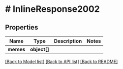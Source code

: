 # # InlineResponse2002

## Properties

Name | Type | Description | Notes
------------ | ------------- | ------------- | -------------
**memes** | **object[]** |  |

[[Back to Model list]](../../README.md#models) [[Back to API list]](../../README.md#endpoints) [[Back to README]](../../README.md)
